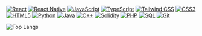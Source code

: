 [![React](https://img.shields.io/badge/-React-61DAFB?style=flat-square&logo=React&logoColor=white)](https://reactjs.org/)
[![React Native](https://img.shields.io/badge/-React_Native-61DAFB?style=flat-square&logo=React&logoColor=white)](https://reactnative.dev/)
[![JavaScript](https://img.shields.io/badge/-JavaScript-F7DF1E?style=flat-square&logo=JavaScript&logoColor=black)](https://developer.mozilla.org/en-US/docs/Web/JavaScript)
[![TypeScript](https://img.shields.io/badge/-TypeScript-3178C6?style=flat-square&logo=TypeScript&logoColor=white)](https://www.typescriptlang.org/)
[![Tailwind CSS](https://img.shields.io/badge/-Tailwind_CSS-38B2AC?style=flat-square&logo=Tailwind%20CSS&logoColor=white)](https://tailwindcss.com/)
[![CSS3](https://img.shields.io/badge/-CSS3-1572B6?style=flat-square&logo=CSS3&logoColor=white)](https://developer.mozilla.org/en-US/docs/Web/CSS)
[![HTML5](https://img.shields.io/badge/-HTML5-E34F26?style=flat-square&logo=HTML5&logoColor=white)](https://developer.mozilla.org/en-US/docs/Web/HTML)
[![Python](https://img.shields.io/badge/-Python-3776AB?style=flat-square&logo=Python&logoColor=white)](https://www.python.org/)
[![Java](https://img.shields.io/badge/-Java-007396?style=flat-square&logo=Java&logoColor=white)](https://www.oracle.com/java/)
[![C++](https://img.shields.io/badge/-C++-00599C?style=flat-square&logo=C%2B%2B&logoColor=white)](https://isocpp.org/)
[![Solidity](https://img.shields.io/badge/-Solidity-363636?style=flat-square&logo=Solidity&logoColor=white)](https://soliditylang.org/)
[![PHP](https://img.shields.io/badge/-PHP-777BB4?style=flat-square&logo=PHP&logoColor=white)](https://www.php.net/)
[![SQL](https://img.shields.io/badge/-SQL-4479A1?style=flat-square&logo=MySQL&logoColor=white)](https://www.w3schools.com/sql/)
[![Git](https://img.shields.io/badge/-Git-F05032?style=flat-square&logo=Git&logoColor=white)](https://git-scm.com/)

![Top Langs](https://github-readme-stats-git-masterrstaa-rickstaa.vercel.app/api/top-langs/?username=brandonhann&theme=dracula)
